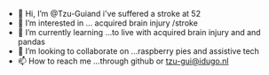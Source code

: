 - 👋 Hi, I’m @Tzu-Guiand i've suffered a stroke at 52
- 👀 I’m interested in ... acquired brain injury /stroke
- 🌱 I’m currently learning ...to live with acquired brain injury and and pandas
- 💞️ I’m looking to collaborate on ...raspberry pies and assistive tech
- 📫 How to reach me ...through github or tzu-gui@idugo.nl

<!---
Tzu-Gui/Tzu-Gui is a ✨ special ✨ repository because its `README.md` (this file) appears on your GitHub profile.
You can click the Preview link to take a look at your changes.
--->
